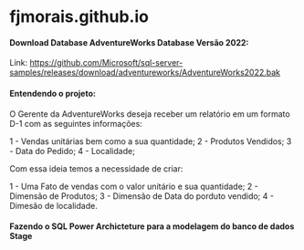 # fjmorais.github.io

#### Download Database AdventureWorks Database Versão 2022:

Link: https://github.com/Microsoft/sql-server-samples/releases/download/adventureworks/AdventureWorks2022.bak

#### Entendendo o projeto:

O Gerente da AdventureWorks deseja receber um relatório em um formato D-1 com as seguintes informações:

1 - Vendas unitárias bem como a sua quantidade;
2 - Produtos Vendidos;
3 - Data do Pedido;
4 - Localidade;

Com essa ideia temos a necessidade de criar:

1 - Uma Fato de vendas com o valor unitário e sua quantidade;
2 - Dimensão de Produtos;
3 - Dimensão de Data do porduto vendido;
4 - Dimesão de localidade.

#### Fazendo o SQL Power Archicteture para a modelagem do banco de dados Stage






